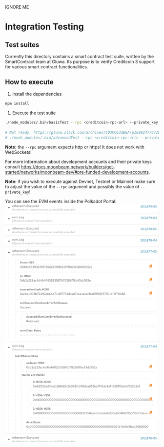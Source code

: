 IGNORE ME

# Integration Testing

## Test suites

Currently this directory contains a smart contract test suite, written by the
SmartContract team at Gluwa. Its purpose is to verify Creditcoin 3 support for
various smart contract functionalities.


## How to execute

1. Install the dependencies

```bash
npm install
```

1. Execute the test suite

```bash
./node_modules/.bin/basicTest --rpc <creditcoin-rpc-url> --private_key <private-key-for-a-funded-account>

# Not ready, https://gluwa.slack.com/archives/C03MQ532BGA/p1698247767108099?thread_ts=1698217688.874159&cid=C03MQ532BGA
# ./node_modules/.bin/advancedTest --rpc <creditcoin-rpc-url> --private_key <private-key-for-a-funded-account>
```

**Note:** the `--rpc` argument expects http or https! It does not work with WebSockets!

For more information about development accounts and their private keys consult
<https://docs.moonbeam.network/builders/get-started/networks/moonbeam-dev/#pre-funded-development-accounts>.

**Note:** if you wish to execute against Devnet, Testnet or Mainnet make sure
to adjust the value of the `--rpc` argument and possibly the value of `--private_key`!

You can see the EVM events inside the Polkadot Portal:
![View evm events in Polkadot Portal](evm_events_in_polkadot_portal.png)
